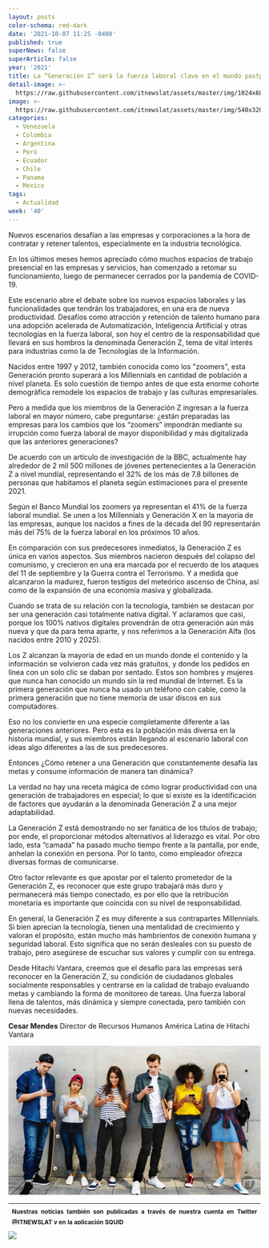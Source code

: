```yaml
---
layout: posts
color-schema: red-dark
date: '2021-10-07 11:25 -0400'
published: true
superNews: false
superArticle: false
year: '2021'
title: La “Generación Z” será la fuerza laboral clave en el mundo postpandemia
detail-image: >-
  https://raw.githubusercontent.com/itnewslat/assets/master/img/1024x680/generacion-z-g.jpg
image: >-
  https://raw.githubusercontent.com/itnewslat/assets/master/img/540x320/generacion-z-p.jpg
categories:
  - Venezuela
  - Colombia
  - Argentina
  - Perú
  - Ecuador
  - Chile
  - Panama
  - Mexico
tags:
  - Actualidad
week: '40'
---
```

Nuevos escenarios desafían a las empresas y corporaciones a la hora de contratar y retener talentos, especialmente en la industria tecnológica.

En los últimos meses hemos apreciado cómo muchos espacios de trabajo presencial en las empresas y servicios, han comenzado a retomar su funcionamiento, luego de permanecer cerrados por la pandemia de COVID-19.
 
Este escenario abre el debate sobre los nuevos espacios laborales y las funcionalidades que tendrán los trabajadores, en una era de nueva productividad. Desafíos como atracción y retención de talento humano para una adopción acelerada de Automatización, Inteligencia Artificial y otras tecnologías en la fuerza laboral, son hoy el centro de la responsabilidad que llevará en sus hombros la denominada Generación Z, tema de vital interés para industrias como la de Tecnologías de la Información.
 
Nacidos entre 1997 y 2012, también conocida como los "zoomers", esta Generación pronto superará a los Millennials en cantidad de población a nivel planeta. Es solo cuestión de tiempo antes de que esta enorme cohorte demográfica remodele los espacios de trabajo y las culturas empresariales.
 
Pero a medida que los miembros de la Generación Z ingresan a la fuerza laboral en mayor número, cabe preguntarse: ¿están preparadas las empresas para los cambios que los “zoomers” impondrán mediante su irrupción como fuerza laboral de mayor disponibilidad y más digitalizada que las anteriores generaciones?
 
De acuerdo con un artículo de investigación de la BBC, actualmente hay alrededor de 2 mil 500 millones de jóvenes pertenecientes a la Generación Z a nivel mundial, representando el 32% de los más de 7.8 billones de personas que habitamos el planeta según estimaciones para el presente 2021.
 
Según el Banco Mundial los zoomers ya representan el 41% de la fuerza laboral mundial. Se unen a los Millennials y Generación X en la mayoría de las empresas, aunque los nacidos a fines de la década del 90 representarán más del 75% de la fuerza laboral en los próximos 10 años.
 
En comparación con sus predecesores inmediatos, la Generación Z es única en varios aspectos. Sus miembros nacieron después del colapso del comunismo, y crecieron en una era marcada por el recuerdo de los ataques del 11 de septiembre y la Guerra contra el Terrorismo.  Y a medida que alcanzaron la madurez, fueron testigos del meteórico ascenso de China, así como de la expansión de una economía masiva y globalizada.
 
Cuando se trata de su relación con la tecnología, también se destacan por ser una generación casi totalmente nativa digital. Y aclaramos que casi, porque los 100% nativos digitales provendrán de otra generación aún más nueva y que da para tema aparte, y nos referimos a la Generación Alfa (los nacidos entre 2010 y 2025).
 
Los Z alcanzan la mayoría de edad en un mundo donde el contenido y la información se volvieron cada vez más gratuitos, y donde los pedidos en línea con un solo clic se daban por sentado. Estos son hombres y mujeres que nunca han conocido un mundo sin la red mundial de Internet. Es la primera generación que nunca ha usado un teléfono con cable, como la primera generación que no tiene memoria de usar discos en sus computadores.
 
Eso no los convierte en una especie completamente diferente a las generaciones anteriores. Pero esta es la población más diversa en la historia mundial, y sus miembros están llegando al escenario laboral con ideas algo diferentes a las de sus predecesores.
 
Entonces ¿Cómo retener a una Generación que constantemente desafía las metas y consume información de manera tan dinámica? 
 
La verdad no hay una receta mágica de cómo lograr productividad con una generación de trabajadores en especial; lo que sí existe es la identificación de factores que ayudarán a la denominada Generación Z a una mejor adaptabilidad. 
 
La Generación Z está demostrando no ser fanática de los títulos de trabajo; por ende, el proporcionar métodos alternativos al liderazgo es vital. Por otro lado, esta “camada” ha pasado mucho tiempo frente a la pantalla, por ende, anhelan la conexión en persona. Por lo tanto, como empleador ofrezca diversas formas de comunicarse.
 
Otro factor relevante es que apostar por el talento prometedor de la Generación Z, es reconocer que este grupo trabajará más duro y permanecerá más tiempo conectado, es por ello que la retribución monetaria es importante que coincida con su nivel de responsabilidad.
 
En general, la Generación Z es muy diferente a sus contrapartes Millennials. Si bien aprecian la tecnología, tienen una mentalidad de crecimiento y valoran el propósito, están mucho más hambrientos de conexión humana y seguridad laboral. Esto significa que no serán desleales con su puesto de trabajo, pero asegúrese de escuchar sus valores y cumplir con su entrega. 
 
Desde Hitachi Vantara, creemos que el desafío para las empresas será reconocer en la Generación Z, su condición de ciudadanos globales socialmente responsables y centrarse en la calidad de trabajo evaluando metas y cambiando la forma de monitoreo de tareas.  Una fuerza laboral llena de talentos, más dinámica y siempre conectada, pero también con nuevas necesidades.

**Cesar Mendes** 
Director de Recursos Humanos América Latina de Hitachi Vantara

![](https://raw.githubusercontent.com/itnewslat/assets/master/img/540x320/generacion-z-p.jpg)

<table style="height: 42px;" width="569">
<tbody>
<tr>
<td style="text-align: justify;"><sub><strong>Nuestras noticias también son publicadas a través de nuestra cuenta en Twitter <a href="https://twitter.com/itnewslat?lang=es">@ITNEWSLAT</a> y en la aplicación <a href="https://squidapp.co/en/">SQUID</a></strong></sub></td>
</tr>
</tbody>
</table>

<img src="https://tracker.metricool.com/c3po.jpg?hash=56f88a41e39ab42c063cc51676587a04"/>